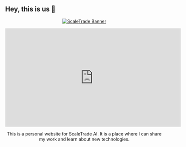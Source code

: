 ## Hey, this is us 👋

<p align="center">
  <a href="https://scaletrade.ai">
    <img alt="ScaleTrade Banner" src="https://github.com/scaletrade-ai/.github/blob/main/profile/media/banner.png?raw=true"> 
  </a>
</p>

<p align="center">
  <iframe width="560" height="315" src="https://www.youtube.com/embed/5qap5aO4i9A" title="YouTube video player" frameborder="0" allow="accelerometer; autoplay; clipboard-write; encrypted-media; gyroscope; picture-in-picture" allowfullscreen></iframe>
</p>

<p align="center">
  This is a personal website for ScaleTrade AI.
  It is a place where I can share my work and learn about new technologies.
</p>
